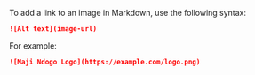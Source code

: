 To add a link to an image in Markdown, use the following syntax:

```markdown
![Alt text](image-url)
```

For example:

```markdown
![Maji Ndogo Logo](https://example.com/logo.png)
```
